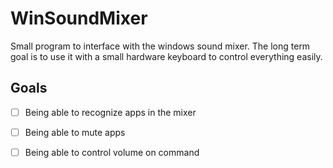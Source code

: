 # WinSoundMixer
Small program to interface with the windows sound mixer. The long term goal is to use it with a small hardware keyboard to control everything easily.

## Goals
- [ ] Being able to recognize apps in the mixer <br>
- [ ] Being able to mute apps <br>
- [ ] Being able to control volume on command

